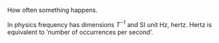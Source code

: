 How often something happens.

In physics frequency has dimensions $T^{-1}$ and SI unit Hz, hertz.
Hertz is equivalent to ’number of occurrences per second’.
